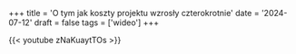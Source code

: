 +++
title = 'O tym jak koszty projektu wzrosły czterokrotnie'
date = '2024-07-12'
draft = false
tags = ['wideo']
+++

{{< youtube zNaKuaytTOs >}}


